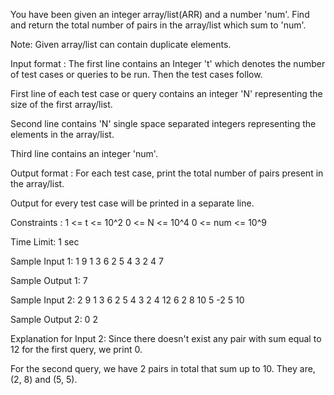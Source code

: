 You have been given an integer array/list(ARR) and a number 'num'. Find and return the total number of pairs in the array/list which sum to 'num'.

Note:
Given array/list can contain duplicate elements. 

Input format :
The first line contains an Integer 't' which denotes the number of test cases or queries to be run. Then the test cases follow.

First line of each test case or query contains an integer 'N' representing the size of the first array/list.

Second line contains 'N' single space separated integers representing the elements in the array/list.

Third line contains an integer 'num'.

Output format :
For each test case, print the total number of pairs present in the array/list.

Output for every test case will be printed in a separate line.

Constraints :
1 <= t <= 10^2
0 <= N <= 10^4
0 <= num <= 10^9

Time Limit: 1 sec

Sample Input 1:
1
9
1 3 6 2 5 4 3 2 4
7

Sample Output 1:
7

Sample Input 2:
2
9
1 3 6 2 5 4 3 2 4
12
6
2 8 10 5 -2 5
10

Sample Output 2:
0
2


 Explanation for Input 2:
Since there doesn't exist any pair with sum equal to 12 for the first query, we print 0.

For the second query, we have 2 pairs in total that sum up to 10. They are, (2, 8) and (5, 5).
